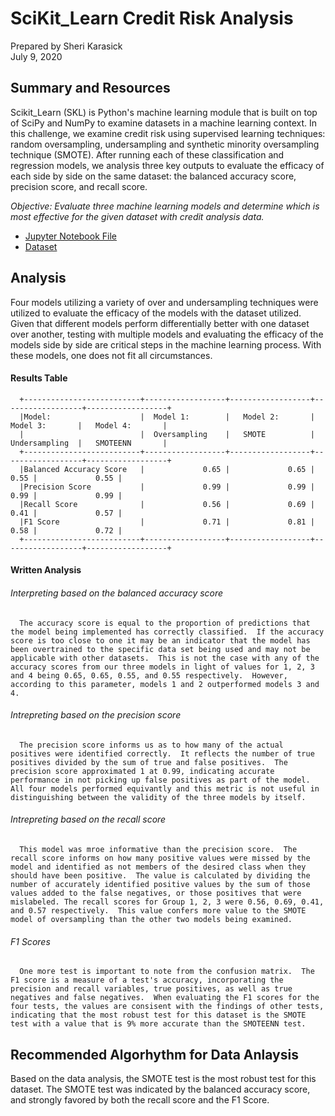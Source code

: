 # SciKit_Learn Credit Risk Analysis
Prepared by Sheri Karasick <br />
July 9, 2020 <br />

## Summary and Resources
Scikit_Learn (SKL) is Python's machine learning module that is built on top of SciPy and NumPy to examine datasets in a machine learning context.  In this challenge, we examine credit risk using supervised learning techniques: random oversampling, undersampling and synthetic minority oversampling technique (SMOTE).  After running each of these classification and regression models, we analysis three key outputs to evaluate the efficacy of each side by side on the same dataset: the balanced accuracy score, precision score, and recall score.  

*Objective: Evaluate three machine learning models and determine which is most effective for the given dataset with credit analysis data.*

* [Jupyter Notebook File](/credit_risk_resampling_karasick.ipynb)
* [Dataset](Resources/LoanStats_2019Q1.csv.zip)

## Analysis
Four models utilizing a variety of over and undersampling techniques were utilized to evaluate the efficacy of the models with the dataset utilized.
Given that different models perform differentially better with one dataset over another, testing with multiple models and evaluating the efficacy of the models side by side are critical steps in the machine learning process.  With these models, one does not fit all circumstances.

#### Results Table

      +--------------------------+------------------+------------------+------------------+------------------+
      |Model:                    |  Model 1:        |   Model 2:       |   Model 3:       |   Model 4:       |
      |                          |  Oversampling    |   SMOTE          |   Undersampling  |   SMOTEENN       | 
      +--------------------------+------------------+------------------+------------------+------------------+
      |Balanced Accuracy Score   |             0.65 |             0.65 |             0.55 |             0.55 |
      |Precision Score           |             0.99 |             0.99 |             0.99 |             0.99 |
      |Recall Score              |             0.56 |             0.69 |             0.41 |             0.57 |
      |F1 Score                  |             0.71 |             0.81 |             0.58 |             0.72 |
      +--------------------------+------------------+------------------+------------------+------------------+

#### Written Analysis

   ###### Interpreting based on the balanced accuracy score
      The accuracy score is equal to the proportion of predictions that the model being implemented has correctly classified.  If the accuracy score is too close to one it may be an indicator that the model has been overtrained to the specific data set being used and may not be applicable with other datasets.  This is not the case with any of the accuracy scores from our three models in light of values for 1, 2, 3 and 4 being 0.65, 0.65, 0.55, and 0.55 respectively.  However, according to this parameter, models 1 and 2 outperformed models 3 and 4.

   ###### Intrepreting based on the precision score
      The precision score informs us as to how many of the actual positives were identified correctly.  It reflects the number of true positives divided by the sum of true and false positives.  The precision score approximated 1 at 0.99, indicating accurate performance in not picking up false positives as part of the model. All four models performed equivantly and this metric is not useful in distinguishing between the validity of the three models by itself.

   ###### Intrepreting based on the recall score
      This model was mroe informative than the precision score.  The recall score informs on how many positive values were missed by the model and identified as not members of the desired class when they should have been positive.  The value is calculated by dividing the number of accurately identified positive values by the sum of those values added to the false negatives, or those positives that were mislabeled. The recall scores for Group 1, 2, 3 were 0.56, 0.69, 0.41, and 0.57 respectively.  This value confers more value to the SMOTE model of oversampling than the other two models being examined.  

   ###### F1 Scores
      One more test is important to note from the confusion matrix.  The F1 score is a measure of a test's accuracy, incorporating the precision and recall variables, true positives, as well as true negatives and false negatives.  When evaluating the F1 scores for the four tests, the values are consisent with the findings of other tests, indicating that the most robust test for this dataset is the SMOTE test with a value that is 9% more accurate than the SMOTEENN test. 

## Recommended Algorhythm for Data Anlaysis
Based on the data analysis, the SMOTE test is the most robust test for this dataset.  The SMOTE test was indicated by the balanced accuracy score, and strongly favored by both the recall score and the F1 Score.
